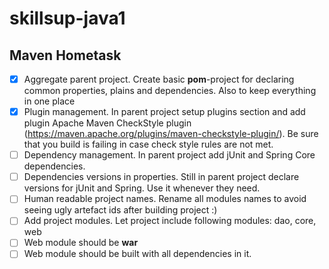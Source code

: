 # skillsup-java1
## Maven Hometask
- [x] Aggregate parent project. Create basic **pom**-project for declaring common properties, plains and dependencies. Also to keep everything in one place
- [x] Plugin management. In parent project setup plugins section and add plugin Apache Maven CheckStyle plugin (https://maven.apache.org/plugins/maven-checkstyle-plugin/). Be sure that you build is failing in case check style rules are not met.
- [ ] Dependency management. In parent project add jUnit and Spring Core dependencies.
- [ ] Dependencies versions in properties. Still in parent project declare versions for jUnit and Spring. Use it whenever they need.
- [ ] Human readable project names. Rename all modules names to avoid seeing ugly artefact ids after building project :)
- [ ] Add project modules. Let project include following modules: dao, core, web
- [ ] Web module should be **war**
- [ ] Web module should be built with all dependencies in it.
